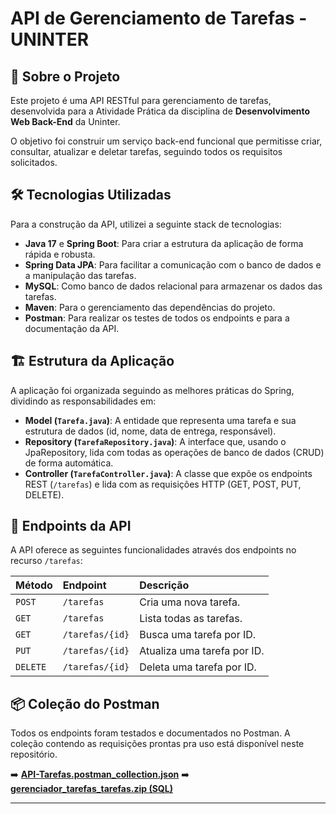 # API de Gerenciamento de Tarefas - UNINTER

## 📝 Sobre o Projeto

Este projeto é uma API RESTful para gerenciamento de tarefas, desenvolvida para a Atividade Prática da disciplina de **Desenvolvimento Web Back-End** da Uninter.

O objetivo foi construir um serviço back-end funcional que permitisse criar, consultar, atualizar e deletar tarefas, seguindo todos os requisitos solicitados.

## 🛠️ Tecnologias Utilizadas

Para a construção da API, utilizei a seguinte stack de tecnologias:

* **Java 17** e **Spring Boot**: Para criar a estrutura da aplicação de forma rápida e robusta.
* **Spring Data JPA**: Para facilitar a comunicação com o banco de dados e a manipulação das tarefas.
* **MySQL**: Como banco de dados relacional para armazenar os dados das tarefas.
* **Maven**: Para o gerenciamento das dependências do projeto.
* **Postman**: Para realizar os testes de todos os endpoints e para a documentação da API.

## 🏗️ Estrutura da Aplicação

A aplicação foi organizada seguindo as melhores práticas do Spring, dividindo as responsabilidades em:

* **Model (`Tarefa.java`)**: A entidade que representa uma tarefa e sua estrutura de dados (id, nome, data de entrega, responsável).
* **Repository (`TarefaRepository.java`)**: A interface que, usando o JpaRepository, lida com todas as operações de banco de dados (CRUD) de forma automática.
* **Controller (`TarefaController.java`)**: A classe que expõe os endpoints REST (`/tarefas`) e lida com as requisições HTTP (GET, POST, PUT, DELETE).

## 🔗 Endpoints da API

A API oferece as seguintes funcionalidades através dos endpoints no recurso `/tarefas`:

| Método | Endpoint         | Descrição                  |
| :----- | :--------------- | :------------------------- |
| `POST` | `/tarefas`       | Cria uma nova tarefa.      |
| `GET`  | `/tarefas`       | Lista todas as tarefas.    |
| `GET`  | `/tarefas/{id}`  | Busca uma tarefa por ID.   |
| `PUT`  | `/tarefas/{id}`  | Atualiza uma tarefa por ID.|
| `DELETE`| `/tarefas/{id}`  | Deleta uma tarefa por ID.  |

## 📦 Coleção do Postman

Todos os endpoints foram testados e documentados no Postman. A coleção contendo as requisições prontas pra uso está disponível neste repositório.

➡️ **[API-Tarefas.postman_collection.json](https://github.com/user-attachments/files/22959274/Gerenciador.de.Tarefas.postman_collection.zip)**
➡️ **[gerenciador_tarefas_tarefas.zip (SQL)](https://github.com/user-attachments/files/22977581/gerenciador_tarefas_tarefas.zip)**

---

